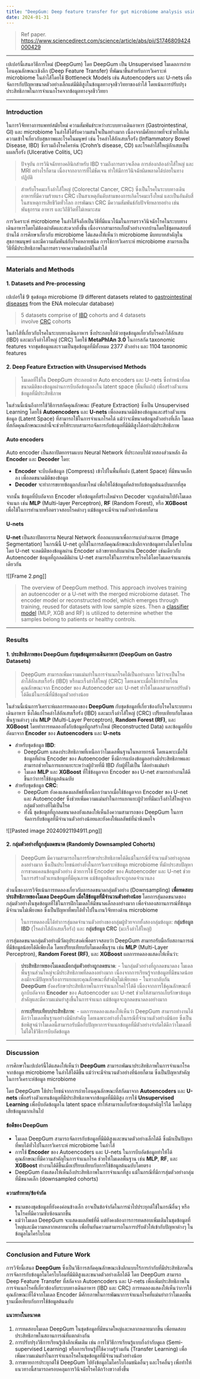 ```yaml
---
title: "DeepGum: Deep feature transfer for gut microbiome analysis using bottleneck models"
date: 2024-01-31
---
```


> Ref paper.
> https://www.sciencedirect.com/science/article/abs/pii/S1746809424000429

---

เปเปอร์นี้เสนอวิธีการใหม่ (DeepGum) ​โดย DeepGum เป็น Unsupervised โมเดลการถ่ายโอนคุณลักษณะเชิงลึก (Deep Feature Transfer) ที่พัฒนาขึ้นสำหรับการวิเคราะห์ microbiome ในลำไส้โดยใช้ Bottleneck Models เช่น Autoencoders และ U-nets เพื่อจัดการกับปัญหาขนาดตัวอย่างเล็กแต่มีมิติสูงในข้อมูลทางจุลชีววิทยาของลำไส้ โดยเน้นการปรับปรุงประสิทธิภาพในการจำแนกโรคจากข้อมูลทางจุลชีววิทยา

---
### Introduction

ในการวิจัยทางการแพทย์สมัยใหม่ ความสัมพันธ์ระหว่างระบบทางเดินอาหาร (Gastrointestinal, GI) และ microbiome ในลำไส้ได้รับความสนใจเป็นอย่างมาก เนื่องจากมีศักยภาพที่จะช่วยให้เกิดความเข้าใจเกี่ยวกับสุขภาพและโรคในมนุษย์ เช่น โรคลำไส้อักเสบเรื้อรัง (Inflammatory Bowel Disease, IBD) ซึ่งรวมถึงโรคโครห์น (Crohn’s disease, CD) และโรคลำไส้ใหญ่อักเสบเป็นแผลเรื้อรัง (Ulcerative Colitis, UC)

> ปัจจุบัน การวินิจฉัยทางคลินิกสำหรับ IBD รวมถึงการตรวจเลือด การส่องกล้องลำไส้ใหญ่ และ MRI อย่างไรก็ตาม เนื่องจากอาการที่ไม่ชัดเจน ทำให้มีการวินิจฉัยผิดพลาดได้บ่อยในทางปฏิบัติ​

> สำหรับโรคมะเร็งลำไส้ใหญ่ (Colorectal Cancer, CRC) ซึ่งเป็นโรคในระบบทางเดินอาหารที่มีความร้ายแรง CRC เป็นสาเหตุอันดับสามของการเกิดโรคมะเร็งใหม่ และเป็นอันดับสี่ในสาเหตุการเสียชีวิตทั่วโลก การพัฒนา CRC มีความสัมพันธ์กับปัจจัยหลายอย่าง เช่น พันธุกรรม อาหาร และวิถีชีวิตที่ไม่เหมาะสม​

การวิเคราะห์ microbiome ในลำไส้จึงถือเป็นวิธีที่มีแนวโน้มในการตรวจวินิจฉัยโรคในระบบทางเดินอาหารโดยไม่ต้องผ่าตัดและสะดวกยิ่งขึ้น เนื่องจากสามารถเก็บตัวอย่างจากบ้านโดยใช้ชุดทดสอบที่บ้านได้ การศึกษาเกี่ยวกับ microbiome ได้แสดงให้เห็นว่า microbiome มีบทบาทสำคัญในสุขภาพมนุษย์ และมีความสัมพันธ์กับโรคหลายชนิด การใช้การวิเคราะห์ microbiome สามารถเป็นวิธีที่มีประสิทธิภาพในการตรวจหาความผิดปกติในลำไส้​

---
### Materials and Methods

#### 1. Datasets and Pre-processing

เปเปอร์ใช้ 9 ชุดข้อมูล microbiome (9 different datasets related to [gastrointestinal diseases](https://www-sciencedirect-com.chula.idm.oclc.org/topics/medicine-and-dentistry/gastrointestinal-disease "Learn more about gastrointestinal diseases from ScienceDirect's AI-generated Topic Pages") from the ENA molecular database) 

>5 datasets comprise of [IBD](https://www-sciencedirect-com.chula.idm.oclc.org/topics/medicine-and-dentistry/inflammatory-bowel-disease "Learn more about IBD from ScienceDirect's AI-generated Topic Pages") cohorts and 4 datasets involve [CRC](https://www-sciencedirect-com.chula.idm.oclc.org/topics/pharmacology-toxicology-and-pharmaceutical-science/colorectal-cancer "Learn more about CRC from ScienceDirect's AI-generated Topic Pages") cohorts

ในลำไส้ที่เกี่ยวกับโรคในระบบทางเดินอาหาร ซึ่งประกอบไปด้วยชุดข้อมูลเกี่ยวกับโรคลำไส้อักเสบ (IBD) และมะเร็งลำไส้ใหญ่ (CRC) โดยใช้ **MetaPhlAn 3.0** ในการสกัด taxonomic features จากชุดข้อมูลและรวมเป็นชุดข้อมูลที่มีทั้งหมด 2377 ตัวอย่าง และ 1104 taxonomic features

#### 2. Deep Feature Extraction with Unsupervised Methods

> โมเดลที่ใช้ใน DeepGum ประกอบด้วย Auto encoders และ U-nets ซึ่งทำหน้าที่ลดขนาดมิติของข้อมูลผ่านการบีบอัดข้อมูลลงใน latent space (พื้นที่แฝง) เพื่อสร้างตัวแทนข้อมูลที่มีประสิทธิภาพ 

ในส่วนนี้เน้นถึงการใช้วิธีการสกัดคุณลักษณะ (Feature Extraction)  ซึ่งเป็น Unsupervised Learning โดยใช้ **Autoencoders** และ **U-nets** เพื่อลดขนาดมิติของข้อมูลและสร้างตัวแทนข้อมูล (Latent Space) ที่สามารถใช้ในการจำแนกโรคได้ แม้ว่าจะมีขนาดข้อมูลตัวอย่างที่เล็ก โมเดลที่สกัดคุณลักษณะเหล่านี้จะช่วยให้ระบบสามารถจัดการกับข้อมูลที่มีมิติสูงได้อย่างมีประสิทธิภาพ
#### Auto encoders

Auto encoder เป็นสถาปัตยกรรมแบบ Neural Network ที่ประกอบไปด้วยสองส่วนหลัก คือ **Encoder** และ **Decoder** โดย:

- **Encoder** จะบีบอัดข้อมูล (Compress) เข้าไปในพื้นที่แฝง (Latent Space) ที่มีขนาดเล็กลง เพื่อลดขนาดมิติของข้อมูล
- **Decoder** จะทำการขยายข้อมูลกลับมาใหม่ เพื่อให้ได้ข้อมูลที่คล้ายกับข้อมูลต้นฉบับมากที่สุด

จากนั้น ข้อมูลที่บีบอัดจาก Encoder หรือข้อมูลที่สร้างใหม่จาก Decoder จะถูกส่งผ่านไปยังโมเดลจำแนก เช่น **MLP** (Multi-layer Perceptron), **RF** (Random Forest), หรือ **XGBoost** เพื่อใช้ในการทำนายหรือตรวจสอบโรคต่างๆ แม้ข้อมูลจะมีจำนวนตัวอย่างน้อยก็ตาม

#### U-nets

**U-net** เป็นสถาปัตยกรรม Neural Network ที่ออกแบบมาเพื่อการแบ่งส่วนภาพ (Image Segmentation) ในกรณีนี้ U-net ถูกใช้ในการสกัดคุณลักษณะเชิงลึกจากข้อมูลทางไมโครไบโอม โดย U-net จะลดมิติของข้อมูลผ่าน Encoder แล้วขยายกลับมาผ่าน Decoder เช่นเดียวกับ Autoencoder ข้อมูลที่ถูกลดมิติผ่าน U-net สามารถใช้ในการทำนายโรคได้โดยโมเดลจำแนกเช่นเดียวกัน

![[Frame 2.png]]

> The overview of DeepGum method. This approach involves training an autoencoder or a U-net with the merged microbiome dataset. The encoder model or reconstructed model, which emerges through training, reused for datasets with low sample sizes. Then a [classifier model](https://www-sciencedirect-com.chula.idm.oclc.org/topics/mathematics/classifier-model "Learn more about classifier model from ScienceDirect's AI-generated Topic Pages") (MLP, XGB and RF) is utilized to determine whether the samples belong to patients or healthy controls.

---
### Results

#### 1. ประสิทธิภาพของ DeepGum กับชุดข้อมูลทางเดินอาหาร (DeepGum on Gastro Datasets)

> DeepGum สามารถเพิ่มความแม่นยำในการจำแนกโรคได้เป็นอย่างมาก ไม่ว่าจะเป็นโรคลำไส้อักเสบเรื้อรัง (IBD) หรือมะเร็งลำไส้ใหญ่ (CRC) โดยเฉพาะเมื่อใช้การถ่ายโอนคุณลักษณะจาก Encoder ของ Autoencoder และ U-net ทำให้โมเดลสามารถปรับตัวได้ดีแม้ในกรณีที่มีข้อมูลตัวอย่างน้อย

ในส่วนนี้เน้นการวิเคราะห์ผลการทดลองของ **DeepGum** กับชุดข้อมูลที่เกี่ยวข้องกับโรคในระบบทางเดินอาหาร ซึ่งได้แก่โรคลำไส้อักเสบเรื้อรัง (IBD) และมะเร็งลำไส้ใหญ่ (CRC) เปรียบเทียบกับโมเดลพื้นฐานต่างๆ เช่น **MLP** (Multi-Layer Perceptron), **Random Forest (RF)**, และ **XGBoost** โดยทำการทดลองทั้งกับข้อมูลที่ถูกสร้างใหม่ (Reconstructed Data) และข้อมูลที่บีบอัดมาจาก **Encoder** ของ **Autoencoders** และ **U-nets**

- สำหรับชุดข้อมูล **IBD**:
    - DeepGum แสดงประสิทธิภาพที่เหนือกว่าโมเดลพื้นฐานในหลายกรณี โดยเฉพาะเมื่อใช้ข้อมูลที่ผ่าน Encoder ของ Autoencoder ซึ่งมีการแปลงข้อมูลอย่างมีประสิทธิภาพและสามารถช่วยในการแยกแยะระหว่างผู้ป่วยที่มี IBD กับผู้ที่ไม่เป็น ได้อย่างแม่นยำ
    - โมเดล **MLP** และ **XGBoost** ที่ใช้ข้อมูลจาก Encoder ของ U-net สามารถทำงานได้ดีขึ้นกว่าการใช้ข้อมูลต้นฉบับ
- สำหรับชุดข้อมูล **CRC**:
    - DeepGum ยังคงแสดงผลลัพธ์ที่เหนือกว่ามากเมื่อใช้ข้อมูลจาก Encoder ของ U-net และ Autoencoder ซึ่งช่วยเพิ่มความแม่นยำในการแยกแยะผู้ป่วยที่มีมะเร็งลำไส้ใหญ่จากกลุ่มตัวอย่างที่ไม่เป็นโรค
    - ทั้งนี้ ชุดข้อมูลที่ถูกลดขนาดลงยังแสดงให้เห็นถึงความสามารถของ DeepGum ในการจัดการกับข้อมูลที่มีจำนวนตัวอย่างน้อยและยังคงให้ผลลัพธ์ที่น่าพึงพอใจ

![[Pasted image 20240921194911.png]]
#### 2. กลุ่มตัวอย่างที่ถูกสุ่มลดขนาด (Randomly Downsampled Cohorts)

>DeepGum มีความสามารถในการรักษาประสิทธิภาพได้ดีแม้ในกรณีที่จำนวนตัวอย่างถูกลดลงอย่างมาก ซึ่งเป็นประโยชน์อย่างยิ่งในการวิเคราะห์ข้อมูล microbiome ที่มักประสบปัญหาการขาดแคลนข้อมูลตัวอย่าง ด้วยการใช้ Encoder ของ Autoencoder และ U-net ช่วยในการสร้างตัวแทนข้อมูลที่มีคุณภาพ แม้ข้อมูลต้นฉบับจะถูกลดจำนวนลง

ส่วนนี้ของการวิจัยเน้นการทดลองเกี่ยวกับการลดขนาดกลุ่มตัวอย่าง (Downsampling) **เพื่อทดสอบประสิทธิภาพของโมเดล DeepGum เมื่อใช้ข้อมูลที่มีจำนวนตัวอย่างน้อย** โดยการสุ่มลดขนาดของกลุ่มตัวอย่างในชุดข้อมูลที่ใช้ในการฝึกโมเดลให้มีขนาดเล็กลงอย่างมาก เพื่อจำลองสถานการณ์ที่ข้อมูลมีจำนวนไม่เพียงพอ ซึ่งเป็นปัญหาที่พบได้ทั่วไปในงานวิจัยทางด้าน microbiome

> ในการทดลองนี้ได้ทำการสุ่มลดจำนวนตัวอย่างของกลุ่มผู้ป่วยจากทั้งสองกลุ่มข้อมูล: **กลุ่มข้อมูล IBD** (โรคลำไส้อักเสบเรื้อรัง) และ **กลุ่มข้อมูล CRC** (มะเร็งลำไส้ใหญ่)

การสุ่มลดขนาดกลุ่มตัวอย่างมีวัตถุประสงค์เพื่อตรวจสอบว่า DeepGum สามารถรับมือกับสถานการณ์ที่มีข้อมูลน้อยได้ดีเพียงใด โดยเปรียบเทียบกับโมเดลพื้นฐาน เช่น **MLP** (Multi-Layer Perceptron), **Random Forest (RF)**, และ **XGBoost** ผลการทดลองแสดงให้เห็นว่า:

>**ประสิทธิภาพของโมเดลเมื่อกลุ่มตัวอย่างถูกลดขนาด**:
    - ในกลุ่มตัวอย่างที่ถูกลดขนาดลง โมเดลพื้นฐานส่วนใหญ่จะมีประสิทธิภาพที่ลดลงอย่างมาก เนื่องจากการเรียนรู้จากข้อมูลที่มีขนาดน้อยลงมักจะมีปัญหาเรื่องการแยกแยะคุณลักษณะที่สำคัญไม่เพียงพอ
    - ในทางกลับกัน **DeepGum** ยังคงรักษาประสิทธิภาพในการจำแนกโรคไว้ได้ดี เนื่องจากการใช้คุณลักษณะที่ถูกบีบอัดจาก **Encoder** ของ Autoencoder และ U-net ช่วยให้สามารถเก็บรักษาข้อมูลสำคัญและมีความแม่นยำสูงขึ้นในการจำแนก แม้ข้อมูลจะถูกลดขนาดลงอย่างมาก

> **การเปรียบเทียบประสิทธิภาพ**:
    - ผลการทดลองแสดงให้เห็นว่า DeepGum สามารถทำงานได้ดีกว่าโมเดลพื้นฐานอย่างมีนัยสำคัญ โดยเฉพาะอย่างยิ่งในกรณีที่จำนวนตัวอย่างมีน้อย ซึ่งเป็นข้อพิสูจน์ว่าโมเดลนี้สามารถรับมือกับปัญหาการจำแนกข้อมูลที่มีตัวอย่างจำกัดได้ดีกว่าโมเดลที่ไม่ได้ใช้วิธีการบีบอัดข้อมูล

---
### Discussion

การศึกษาในเปเปอร์นี้ได้แสดงให้เห็นว่า **DeepGum** สามารถพัฒนาประสิทธิภาพในการจำแนกโรคจากข้อมูล microbiome ในลำไส้ได้ดีขึ้น แม้ว่าจะมีจำนวนตัวอย่างที่น้อยก็ตาม ซึ่งเป็นปัญหาสำคัญในการวิเคราะห์ข้อมูล microbiome 

โดย DeepGum ใช้ประโยชน์จากการถ่ายโอนคุณลักษณะที่สกัดมาจาก **Autoencoders** และ **U-nets** เพื่อสร้างตัวแทนข้อมูลที่มีประสิทธิภาพจากข้อมูลที่มีมิติสูง การใช้ **Unsupervised Learning** เพื่อบีบอัดข้อมูลใน latent space ทำให้สามารถเก็บรักษาข้อมูลสำคัญไว้ได้ โดยไม่สูญเสียข้อมูลมากเกินไป

#### ข้อดีของ DeepGum

- โมเดล DeepGum สามารถจัดการกับข้อมูลที่มีมิติสูงและขนาดตัวอย่างเล็กได้ดี ซึ่งมักเป็นปัญหาที่พบได้ทั่วไปในการวิเคราะห์ microbiome ในลำไส้
- การใช้ **Encoder** ของ Autoencoders และ U-nets ในการบีบอัดข้อมูลทำให้ได้คุณลักษณะที่มีความสำคัญในการจำแนกโรค ช่วยให้โมเดลพื้นฐาน เช่น **MLP**, **RF**, และ **XGBoost** ทำงานได้ดีขึ้นเมื่อเปรียบเทียบกับการใช้ข้อมูลต้นฉบับโดยตรง
- DeepGum ยังแสดงให้เห็นถึงประสิทธิภาพในการจำแนกที่สูง แม้ในกรณีที่มีการสุ่มตัวอย่างกลุ่มที่มีขนาดเล็ก (downsampled cohorts)

#### ความท้าทาย/ข้อจำกัด

- ขนาดของชุดข้อมูลที่ยังคงค่อนข้างเล็ก อาจเป็นข้อจำกัดในการนำไปประยุกต์ใช้ในกรณีอื่นๆ หรือในโรคที่มีความซับซ้อนมากขึ้น
- แม้ว่าโมเดล DeepGum จะแสดงผลลัพธ์ที่ดี แต่ยังคงต้องการการทดสอบเพิ่มเติมในชุดข้อมูลที่ใหญ่และมีความหลากหลายมากขึ้น เพื่อยืนยันความสามารถในการปรับตัวให้เข้ากับปัญหาต่างๆ ในข้อมูลไมโครไบโอม

---
### Conclusion and Future Work

การวิจัยนี้เสนอ **DeepGum** ซึ่งเป็นวิธีการสกัดคุณลักษณะเชิงลึกแบบไร้การกำกับที่มีประสิทธิภาพในการจัดการกับข้อมูลไมโครไบโอมที่มีมิติสูงและขนาดตัวอย่างเล็กได้ดี โดย DeepGum สามารถ Deep Feature Transfer ที่สกัดจาก Autoencoders และ U-nets เพื่อเพิ่มประสิทธิภาพในการจำแนกโรคที่เกี่ยวข้องกับระบบทางเดินอาหาร (IBD และ CRC) การทดลองแสดงให้เห็นว่าการใช้คุณลักษณะที่ได้จากโมเดล Encoder มีศักยภาพในการพัฒนาการจำแนกโรคที่แม่นยำกว่าโมเดลพื้นฐานเมื่อเทียบกับการใช้ข้อมูลต้นฉบับ
#### แนวทางในอนาคต

1. การทดสอบโมเดล DeepGum ในชุดข้อมูลที่มีขนาดใหญ่และหลากหลายมากขึ้น เพื่อทดสอบประสิทธิภาพในสถานการณ์ที่แตกต่างกัน
2. การปรับปรุงวิธีการเรียนรู้เชิงลึกเพิ่มเติม เช่น การใช้วิธีการเรียนรู้แบบกึ่งกำกับดูแล (Semi-supervised Learning) หรือการเรียนรู้ที่ใช้ความรู้ร่วมกัน (Transfer Learning) เพื่อเพิ่มความแม่นยำในการจำแนกโรคในชุดข้อมูลที่มีจำนวนตัวอย่างน้อย
3. การขยายการประยุกต์ใช้ DeepGum ไปยังข้อมูลไมโครไบโอมชนิดอื่นๆ และโรคอื่นๆ เพื่อทำให้แนวทางนี้สามารถครอบคลุมการวินิจฉัยโรคได้กว้างขวางยิ่งขึ้น